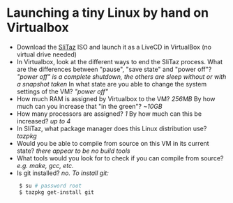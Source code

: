 Launching a tiny Linux by hand on Virtualbox
============================================

- Download the [SliTaz](http://www.slitaz.org/en/get/) ISO and launch it as a LiveCD in VirtualBox (no virtual drive needed)
- In Virtualbox, look at the different ways to end the SliTaz process. What are the differences between "pause", "save state" and "power off"? _"power off" is a complete shutdown, the others are sleep without or with a snapshot taken_ In what state are you able to change the system settings of the VM? _"power off"_
- How much RAM is assigned by Virtualbox to the VM? _256MB_ By how much can you increase that "in the green"? _~10GB_
- How many processors are assigned? _1_ By how much can this be increased? _up to 4_
- In SliTaz, what package manager does this Linux distribution use? _tazpkg_
- Would you be able to compile from source on this VM in its current state? _there appear to be no build tools_
- What tools would you look for to check if you can compile from source? _e.g. make, gcc, etc._
- Is git installed? _no. To install git:_
```bash
    $ su # password root
    $ tazpkg get-install git
```

